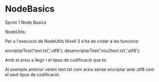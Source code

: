 # NodeBasics
Sprint 1 Node Basics

NodeUtils:

Per a l'execució de NodeUtils Nivell 3 s'ha de cridar a les funcions:

encriptarTest('text.txt','utf8');
desencriptarTest('nou2text.txt','utf8');

Amb el arxiu a llegir i el tipus de codificació que te.

Al exemple anterior veiem text.txt com arxiu sense encriptar amb utf8 com el seut tipus de codificació.

